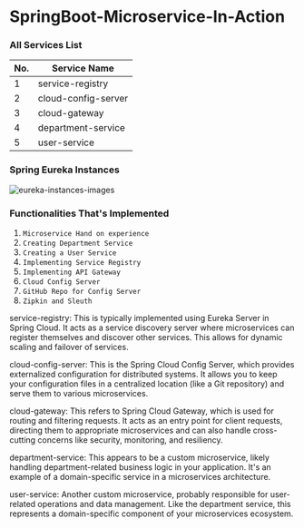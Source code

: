 # SpringBoot-Microservice-In-Action

### All Services List

| No. | Service Name |
| --- | --------- |
|1|service-registry|
|2|cloud-config-server|
|3|cloud-gateway|
|4|department-service|
|5|user-service|

### Spring Eureka Instances

![eureka-instances-images](https://github.com/CodeMechanix/SpringBoot-Microservice-In-Action/blob/main/images/img.png)


### Functionalities That's Implemented

1. `Microservice Hand on experience`
2. `Creating Department Service`
3. `Creating a User Service`
4. `Implementing Service Registry`
5. `Implementing API Gateway`
6. `Cloud Config Server`
7. `GitHub Repo for Config Server`
8. `Zipkin and Sleuth`


service-registry: This is typically implemented using Eureka Server in Spring Cloud. It acts as a service discovery server where microservices can register themselves and discover other services. This allows for dynamic scaling and failover of services.

cloud-config-server: This is the Spring Cloud Config Server, which provides externalized configuration for distributed systems. It allows you to keep your configuration files in a centralized location (like a Git repository) and serve them to various microservices.

cloud-gateway: This refers to Spring Cloud Gateway, which is used for routing and filtering requests. It acts as an entry point for client requests, directing them to appropriate microservices and can also handle cross-cutting concerns like security, monitoring, and resiliency.

department-service: This appears to be a custom microservice, likely handling department-related business logic in your application. It's an example of a domain-specific service in a microservices architecture.

user-service: Another custom microservice, probably responsible for user-related operations and data management. Like the department service, this represents a domain-specific component of your microservices ecosystem.